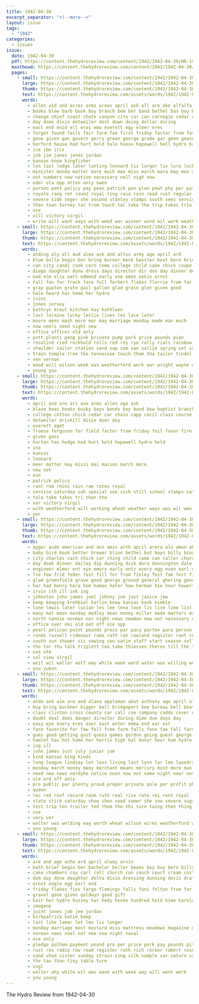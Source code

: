 ```yaml
---
title: 1942-04-30
excerpt_separator: "<!--more-->"
layout: issue
tags:
  - "1942"
categories:
  - issues
issue:
  date: 1942-04-30
  pdf: https://content.thehydroreview.com/content/1942/1942-04-30/HR-1942-04-30.pdf
  masthead: https://content.thehydroreview.com/content/1942/1942-04-30/masthead/HR-1942-04-30.jpg
  pages:
    - small: https://content.thehydroreview.com/content/1942/1942-04-30/small/HR-1942-04-30-01.jpg
      large: https://content.thehydroreview.com/content/1942/1942-04-30/large/HR-1942-04-30-01.jpg
      thumb: https://content.thehydroreview.com/content/1942/1942-04-30/thumbnails/HR-1942-04-30-01.jpg
      text: https://content.thehydroreview.com/assets/words/1942/1942-04-30/HR-1942-04-30-01.txt
      words:
        - allen aid and acres arms areas april ask all are ake alfalfa abut arn
        - books blew barb book boy branch bem ber band bethel bas buy baptist bonds both busby boys blaine but broad bick blaze brow bere browne bale
        - change chief coast chute canyon city car can carnegie cedar corp cotton cor county clear coop chi caci class comanche calton cowden church colonel college cecil
        - day done dixie detweiler dest down doing dollar during
        - east end enid ell eras ema everett egy elmer eres
        - forget found fails fair farm fae first friday factor from favor for fire
        - gene given gan govern gerry green george grade gar geen gease gaye gen gada
        - herford house had hurt held hale hoose hopewell hell hydro has horton hudson hold holder high home hegre hie
        - ice ibe iris
        - job jim janes jones jordan
        - kansas know kingfisher
        - lon last lodge later lanting leonard lis larger liv lura lock ligh lau
        - minister monda matter more much mao miss march mara may moo murphy
        - not numbers new nation necessary nell nigh now
        - odor ola opp otton only owen
        - person pent policy pay pean patrick pen plan peat phy per pastor present people price paper
        - royale rang ret round royal ring raia rain read rust regular rab rat reba riche register
        - severe side seger she second stanley stamps south sees service sang school speech saturday such stove
        - then town torney tar trom touch tal take the trip takes trio than
        - use
        - vill victory virgil
        - write will want ways with weed war winner wind wil work weather working wheat wales was wiley wye
    - small: https://content.thehydroreview.com/content/1942/1942-04-30/small/HR-1942-04-30-02.jpg
      large: https://content.thehydroreview.com/content/1942/1942-04-30/large/HR-1942-04-30-02.jpg
      thumb: https://content.thehydroreview.com/content/1942/1942-04-30/thumbnails/HR-1942-04-30-02.jpg
      text: https://content.thehydroreview.com/assets/words/1942/1942-04-30/HR-1942-04-30-02.txt
      words:
        - anding aly all aud alee ask and altus army age april ard
        - blue bulla begin bor bring burner beck bassler best born bride bis buy back barner bread bettie both beans
        - can city candi cook corn come college child cake chick coupe car carry
        - diego daughter done dress days director dir don day dinner dew ding
        - ead elm elix earl edmond early ene emon eakin ernst
        - fall fan for frock face full ferbert flakes florrie from far first friday
        - gray gupton grate gail gallon glad grain glen given good
        - hale heard has home her hydro
        - ivins
        - jones jersey
        - kathryn kraut kitchen kay kathleen
        - last loraine lucky leslie lines les lace later
        - moore mens mash more mar may marriage monday made man much
        - now neels need night new
        - office officer old only
        - pott plants peng pink private pump pork price pounds pian
        - rosalind ried rockhold rolls red rey rye rally rials rainbow rus rom read regular
        - shoulder sailor station sand sap som san sallie spring set sunday she state suits sale shang sage store soon stones saturday second south suit sweet schoo son sell student staples show shall short
        - train temple tree the tennessee touch them tha tailor tindel taylor theron thal
        - ven vernon
        - wood will wilson week was weatherford work war wright wayne white wash walker want with
        - young you
    - small: https://content.thehydroreview.com/content/1942/1942-04-30/small/HR-1942-04-30-03.jpg
      large: https://content.thehydroreview.com/content/1942/1942-04-30/large/HR-1942-04-30-03.jpg
      thumb: https://content.thehydroreview.com/content/1942/1942-04-30/thumbnails/HR-1942-04-30-03.jpg
      text: https://content.thehydroreview.com/assets/words/1942/1942-04-30/HR-1942-04-30-03.txt
      words:
        - april and are ari ave arms allen age ask
        - blaze bees books busby boys bonds boy band bow baptist branch bere
        - college cotton chick cedar car chain capp cecil class course church cone christian clear canyon city
        - detweiler driskill dixie door day
        - everett eget
        - froese ferguson for field factor from friday foil favor fire
        - given gass
        - horton has hedge had hurt hold hopewell hydro held
        - ina
        - kansas
        - leonard
        - meer matter may missi mai maison march more
        - new not
        - oun
        - patrick policy
        - rant rom reins rain rae rates royal
        - service saturday sah special soe sich still school stamps sat
        - tala take takes tri than the
        - ver victory virgil
        - with weatherford will working wheat weather ways was wil wen
        - yer
    - small: https://content.thehydroreview.com/content/1942/1942-04-30/small/HR-1942-04-30-04.jpg
      large: https://content.thehydroreview.com/content/1942/1942-04-30/large/HR-1942-04-30-04.jpg
      thumb: https://content.thehydroreview.com/content/1942/1942-04-30/thumbnails/HR-1942-04-30-04.jpg
      text: https://content.thehydroreview.com/assets/words/1942/1942-04-30/HR-1942-04-30-04.txt
      words:
        - agger aude american and ann amin arth april arora alo amon able agnes allie all appleman anne ask arm are albert
        - baby bird book better brewer blinn bethel but boys billy binder bart blue business barby been boe bring bae betty bet beg bickel best books back buy ben bear brother
        - city charles cach chick car ching child came can caller church creek civil cope clair county come crosswhite carl caddo cat cox custer con cattle coffey
        - day doak dinner dailey dip dunning dick dura dunnington dale during dicke daughter ditmore doi dan driver done dupont dickerson
        - engineer elmer ent eyo emory early entz every egg even earl ean epperly everett ernest end
        - fie few frid feder fast fill for from finley fest fam fort first fry flock fonts fey fred friends farrell
        - glad greenfield grave good george ground general ghering gene guide gee given gallon gatlin grandson greeson grain gregg green geary grant gilmor getting
        - har had henry hera hom homan hafer how herman hie hour howerton hudson hove herndon happy home harold him held height hydro house her has hinton harbor howard hay herbert hyer
        - irvin ith ill ink ing
        - johnston john james joel johnny joe just janice jew
        - kemp keeping krehbiel karlin know kansas kook kimble
        - lone lewis later lucian les lee lena loon lis live lime list laughter leader leghorn loyal lelia lucius last large luther
        - many mat moon monday medley mean money miller made matters mast much mins minnie med members mana miss mey melvin more meer most mary may man march mange maud must mille minor merit mian martha monda matter morning marion mash meme men
        - north nannie norman nor night news newman new not necessary noon name november ner note nine now needs
        - office over oki old oot off oie opp
        - pearl pelican point pounds press par paca parton para person people palit pam points pitzer pay pople price post pink plan pebley per plenty pete pound posse
        - rondo russell ridenour roma rath ran rowland register rant red rockhold ree rains ried reynolds ruhl road reel rose room ruth rog ruby rock ray rey roark
        - south sun shower sis sewing seu satin staff start season sell shore sake study states sho side service saturday strong state sugar schools sites sick saving sitar surprise student spain stance son sas stove sylvester style shi stein scott summer sharry sen school stamps sie solo second simpson see sunday seo stange sion stover
        - tho tor thu talk triplett tea take thiessen theron till the tes torn test thi tomlinson tindel tim taylor than tobe taran too tite thing
        - use ute
        - val view virgil
        - weit wil waller wolf way while week ward water was willing wee wayne weathers went weeks wit wells want worth weight will war with west
        - you yukon
    - small: https://content.thehydroreview.com/content/1942/1942-04-30/small/HR-1942-04-30-05.jpg
      large: https://content.thehydroreview.com/content/1942/1942-04-30/large/HR-1942-04-30-05.jpg
      thumb: https://content.thehydroreview.com/content/1942/1942-04-30/thumbnails/HR-1942-04-30-05.jpg
      text: https://content.thehydroreview.com/assets/words/1942/1942-04-30/HR-1942-04-30-05.txt
      words:
        - anda ask aim are and alana appleman abut anthony ago april all
        - buy bring buckner bigger ball bridgeport bee bureau bell beat born beats bonds bird blew boys binger but bout blue basket business bobbi been better brain
        - class clinton cross county car call coe company caddo cover corn cost channel city court coffee cant can curly clone che chas came
        - doubt deal does danger director during dime due days day
        - easy eye every eres ever east enter emma end ear est
        - fare favorite for few fell free farm falls fone fae fall farmer flower feather from
        - goes good getting gust guess games gordon going guest george geary
        - hamlet has hot home her harris high hal honor hour hum hydro hail had hatfield house how
        - ing ill
        - john james just july junior joe
        - kind kansas king kinds
        - long league lindsay let loss living last lynn lar lee laundry little like lassiter likes look light line
        - monday march money many merchant means mercury must more man men mera mere mony mcfadyen most much made
        - need new news nordyke notice noon now not name night near november ning names nickel
        - ole ord off only
        - pro public par plenty proud proper private pole per profit pho prise power past pay price
        - queen
        - rec red roof record room ruth real rice rate rei rent royal
        - state stick saturday show shon seed somer she sow severe sugar side sister schmidt still sas shuman stands set snow sleet sunday soon school schools scott see stamps sale start sit six son service student subject shoe
        - test trip ton trailer ted them the thi turn taing then thing ten telly tough teal try tes
        - use
        - very ver
        - walter was welding way worth wheat wilson wires weatherford well working why worker week williams weathers wind work winning while water went weather wit word with wonder will
        - you young
    - small: https://content.thehydroreview.com/content/1942/1942-04-30/small/HR-1942-04-30-06.jpg
      large: https://content.thehydroreview.com/content/1942/1942-04-30/large/HR-1942-04-30-06.jpg
      thumb: https://content.thehydroreview.com/content/1942/1942-04-30/thumbnails/HR-1942-04-30-06.jpg
      text: https://content.thehydroreview.com/assets/words/1942/1942-04-30/HR-1942-04-30-06.txt
      words:
        - are and age ache ard april alway arvin
        - bath brief begin ber bachelor beller beans boy buy bern billy boucher
        - cake chambers cay carl call church can couch court cream cost corn comfort coffee case cee ches
        - dom day done daughter delta dixie dressing dunning doris draft dias
        - ernst eagle egg earl end
        - friday flakes fies fargo flemings falls fani felton from for
        - gravel gene given goldwyn good gift
        - hair her hydro hussey har hedy henke hundred held hime harold
        - imogene
        - joint jones job jee jordan
        - kirkpatrick katie keep
        - last like lamar let leo lis longer
        - monday marriage most mustard miss mattress meadows magazine much mayer market mather mond money mor may men more man members mer
        - norman news noel not nee now night naval
        - ore only
        - pledge pulham payment pound pro per price pork pay pounds pitzer
        - rust ros radio row read register ruth rich rocker robert rose rainbow reeser rock
        - sand shed sister sunday strain sing silk sample sar saturn sale shower son sons sweet santa saturday suite special shows surprise she simpson
        - the tau than tiny table ture
        - vogl
        - walter why white wil was wave with week way will went work
        - you young
---
```


The Hydro Review from 1942-04-30

<!--more-->

